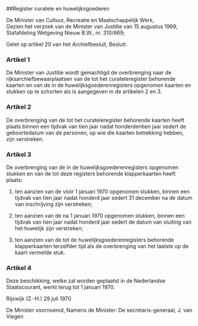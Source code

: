 <meta http-equiv='Content-Type' content='text/html; charset=utf-8' />

##Register curatele en huwelijksgoederen

De Minister van Cultuur, Recreatie en Maatschappelijk Werk,  
Gezien het verzoek van de Minister van Justitie van 15 augustus 1969, Stafafdeling Wetgeving Nieuw B.W., nr. 310/669;

Gelet op artikel 20 van het Archiefbesluit,
Besluit:    

### Artikel  1  

De Minister van Justitie wordt gemachtigd de overbrenging naar de rijksarchiefbewaarplaatsen van de tot het curateleregister behorende kaarten en van de in de huwelijksgoederenregisters opgenomen kaarten en stukken op te schorten als is aangegeven in de artikelen 2 en 3.  

### Artikel  2  

De overbrenging van de tot het curateleregister behorende kaarten heeft plaats binnen een tijdvak van tien jaar nadat honderdentien jaar sedert de geboortedatum van de personen, op wie die kaarten betrekking hebben, zijn verstreken.  

### Artikel  3  

De overbrenging van de in de huwelijksgoederenregisters opgenomen stukken en van de tot deze registers behorende klapperkaarten heeft plaats: 

1. ten aanzien van de vóór 1 januari 1970 opgenomen stukken, binnen een tijdvak van tien jaar nadat honderd jaar sedert 31 december na de datum van inschrijving zijn verstreken;  

2. ten aanzien van de na 1 januari 1970 opgenomen stukken, binnen een tijdvak van tien jaar nadat honderd jaar sedert de datum van sluiting van het huwelijk zijn verstreken;  

3. ten aanzien van de tot de huwelijksgoederenregisters behorende klapperkaarten terzelfder tijd als de overbrenging van het laatste op de kaart vermelde stuk.    

### Artikel  4  

Deze beschikking, welke zal worden geplaatst in de Nederlandse Staatscourant, werkt terug tot 1 januari 1970.  

Rijswijk (Z.-H.) 
29 juli 1970    

De Minister voornoemd, 
Namens de Minister: 
De secretaris-generaal, 
J. van Viegen      
